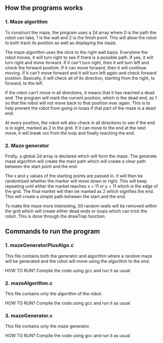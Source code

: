 ## How the programs works

### 1. Maze algorithm

To construct the maze, the program uses a 2d array where 0 is the path the robot can take, 1 is the wall and 2 is the finish point. This will allow the robot to both track its position as well as displaying the maze.

The maze algorithm uses the stick to the right wall basis. Everytime the robot moves, it will turn right to see if there is a possible path. If yes, it will turn right and move forward. If it can't turn right, then it will turn left and check the forward position. If it can move forward, then it will continue moving. If it can't move forward and it will turn left again and check forward position. Basically, it will check all of its direction, starting from the right, to forward, to the left.

If the robot can't move in all directions, it means that it has reached a dead end. The program will mark the current position, which is the dead end, as 1 so that the robot will not move back to that position ever again. This is to help prevent the robot from going in loops if that part of the maze is a dead end.

At every position, the robot will also check in all directions to see if the end is in sight, marked as 2 in the grid. If it can move to the end at the next move, it will break out from the loop and finally reaching the end.

### 2. Maze generator

Firstly, a global 2d array is declared which will form the maze. The generate maze algorithm will create the main path which will create a clear path between the start point and the end.

The x and y values of the starting points are passed in. It will then be randomized whether the marker will move down or right. This will keep repeating until either the market reaches x = 11 or y = 11 which is the edge of the grid. The final market will then be marked as 2 which signifies the end. This will create a simple path between the start and the end.

To make the maze more interesting, 50 random walls will be removed within the grid which will create either dead ends or loops which can trick the robot. This is done through the drawTrap function.

## Commands to run the program

### 1. mazeGeneratorPlusAlgo.c
This file contains both the generator and algorithm where a random maze will be generated and the robot will move using the algorithm to the end.

HOW TO RUN?
Compile the code using gcc and run it as usual

### 2. mazeAlgorithm.c
This file contains only the algorithm of the robot.

HOW TO RUN?
Compile the code using gcc and run it as usual

### 3. mazeGenerator.c
This file contains only the maze generator.

HOW TO RUN?
Compile the code using gcc and run it as usual
